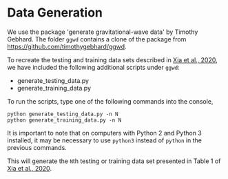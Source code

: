 # Data Generation

We use the package 'generate gravitational-wave data' by Timothy Gebhard.
The folder `ggwd` contains a clone of the package from https://github.com/timothygebhard/ggwd.

To recreate the testing and training data sets described in [Xia et al., 2020](https://arxiv.org/pdf/2011.04418.pdf), we have included the following additional scripts under `ggwd`:
 - generate_testing_data.py
 - generate_training_data.py

To run the scripts, type one of the following commands into the console,
```
python generate_testing_data.py -n N
python generate_training_data.py -n N
```
It is important to note that on computers with Python 2 and Python 3 installed, it may be necessary to use `python3` instead of `python` in the previous commands.

This will generate the `N`th testing or training data set presented in Table 1 of [Xia et al., 2020](https://arxiv.org/pdf/2011.04418.pdf).
